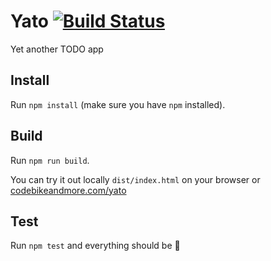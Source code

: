 # Yato [![Build Status](https://semaphoreci.com/api/v1/andresilveirah/yato/branches/master/shields_badge.svg)](https://semaphoreci.com/andresilveirah/yato)
Yet another TODO app

## Install

Run `npm install` (make sure you have `npm` installed).

## Build

Run `npm run build`.

You can try it out locally `dist/index.html` on your browser or  [codebikeandmore.com/yato](http://codebikeandmore.com/yato/)

## Test

Run `npm test` and everything should be :green_heart:
